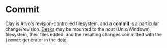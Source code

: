 # Commit

[Clay](glossary/clay) is [Arvo's](glossary/arvo) revision-controlled filesystem, and a **commit** is a particular change/revision. [Desks](glossary/desk) may be mounted to the host (Unix/Windows) filesystem, their files edited, and the resulting changes committed with the `|commit` generator in the [dojo](glossary/dojo).
